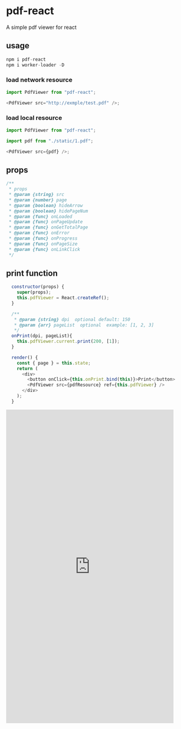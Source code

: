 # pdf-react

A simple pdf viewer for react

## usage

```js
npm i pdf-react
npm i worker-loader -D
```

### load network resource

```js
import PdfViewer from "pdf-react";

<PdfViewer src="http://exmple/test.pdf" />;
```

### load local resource

```js
import PdfViewer from "pdf-react";

import pdf from "./static/1.pdf";

<PdfViewer src={pdf} />;
```

## props

```js
/**
 * props
 * @param {string} src
 * @param {number} page
 * @param {boolean} hideArrow
 * @param {boolean} hidePageNum
 * @param {func} onLoaded
 * @param {func} onPageUpdate
 * @param {func} onGetTotalPage
 * @param {func} onError
 * @param {func} onProgress
 * @param {func} onPageSize
 * @param {func} onLinkClick
 */
```

## print function

```js
  constructor(props) {
    super(props);
    this.pdfViewer = React.createRef();
  }

  /**
   * @param {string} dpi  optional default: 150
   * @param {arr} pageList  optional  example: [1, 2, 3]
   */
  onPrint(dpi, pageList){
    this.pdfViewer.current.print(200, [1]);
  }

  render() {
    const { page } = this.state;
    return (
      <div>
        <button onClick={this.onPrint.bind(this)}>Print</button>
        <PdfViewer src={pdfResource} ref={this.pdfViewer} />
      </div>
    );
  }

```

 <iframe  
 height=850 
 width=90% 
 src="http://www.baidu.com"  
 frameborder=0  
>
 </iframe>
